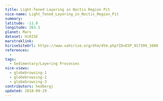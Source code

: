 ```yaml
---
title: Light-Toned Layering in Noctis Region Pit
nice-name: Light_Toned_Layering_in_Noctis_Region_Pit
summary:
latitude: -11.8
longitude: 263.1
planet: Mars
dataset: HiRISE
marstreklink:
hiriseSiteUrl: https://www.uahirise.org/dtm/dtm.php?ID=ESP_017399_1680
references:
  -
tags:
  - Sedimentary/Layering Processes
nice-views:
  - globebrowsing-1
  - globebrowsing-2
  - globebrowsing-3
contributors: hedbergj
updated: 2018-09-29
---
```

